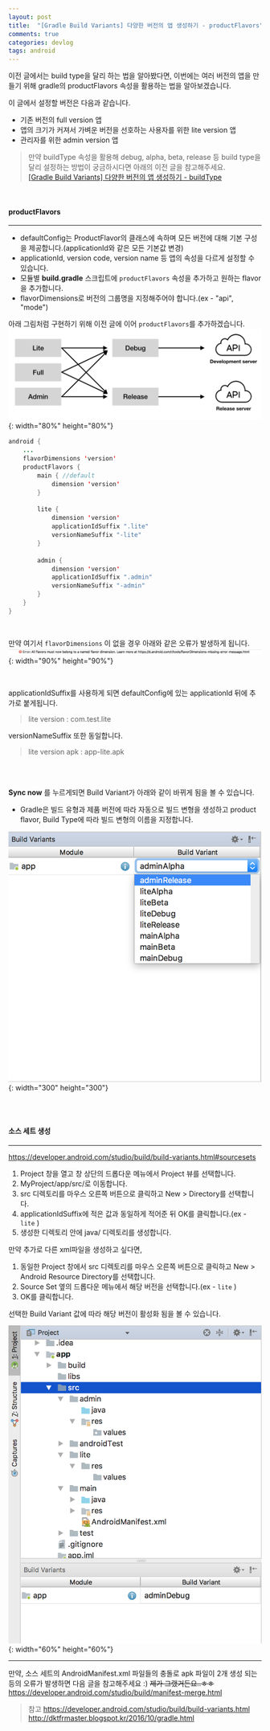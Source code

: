```yaml
---
layout: post
title:  "[Gradle Build Variants] 다양한 버전의 앱 생성하기 - productFlavors"
comments: true
categories: devlog
tags: android
---
```


이전 글에서는 build type을 달리 하는 법을 알아봤다면, 이번에는 여러 버전의 앱을 만들기 위해 gradle의 productFlavors 속성을 활용하는 법을 알아보겠습니다.

이 글에서 설정할 버전은 다음과 같습니다.
- 기존 버전의 full version 앱
- 앱의 크기가 커져서 가벼운 버전을 선호하는 사용자를 위한 lite version 앱
- 관리자를 위한 admin version 앱

>만약 buildType 속성을 활용해 debug, alpha, beta, release 등 build type을 달리 설정하는 방법이 궁금하시다면 아래의 이전 글을 참고해주세요.  
> [[Gradle Build Variants] 다양한 버전의 앱 생성하기 - buildType](https://hye-rim.github.io/devlog/2018/03/02/devlog-android-buildvariants-1/)

<br/>

#### productFlavors
----
- defaultConfig는 ProductFlavor의 클래스에 속하며 모든 버전에 대해 기본 구성을 제공합니다.(applicationId와 같은 모든 기본값 변경)
- applicationId, version code, version name 등 앱의 속성을 다르게 설정할 수 있습니다.
- 모듈별 **build.gradle** 스크립트에 `productFlavors` 속성을 추가하고 원하는 flavor을 추가합니다.
- flavorDimensions로 버전의 그룹명을 지정해주어야 합니다.(ex - "api", "mode")

아래 그림처럼 구현하기 위해 이전 글에 이어 `productFlavors`를 추가하겠습니다.
![buildtypes+productFlavors](/assets/img/android/buildtypes+productflavors.png){: width="80%" height="80%"}
<br/>
~~~java
android {
    ...
    flavorDimensions 'version'
    productFlavors {
        main { //default
            dimension 'version'
        }

        lite {
            dimension 'version'
            applicationIdSuffix ".lite"
            versionNameSuffix "-lite"
        }

        admin {
            dimension 'version'
            applicationIdSuffix ".admin"
            versionNameSuffix "-admin"
        }
    }
}
~~~

<br/>

만약 여기서 `flavorDimensions` 이 없을 경우 아래와 같은 오류가 발생하게 됩니다.
![flavorDimensions_error](/assets/img/android/flavorDimensions_error.png){: width="90%" height="90%"}

<br/>

applicationIdSuffix를 사용하게 되면 defaultConfig에 있는 applicationId 뒤에 추가로 붙게됩니다.
> lite version : com.test.lite

versionNameSuffix 또한 동일합니다.
> lite version apk : app-lite.apk

<br/><br/>

**Sync now** 를 누르게되면 Build Variant가 아래와 같이 바뀌게 됨을 볼 수 있습니다.

- Gradle은 빌드 유형과 제품 버전에 따라 자동으로 빌드 변형을 생성하고 product flavor, Build Type에 따라 빌드 변형의 이름을 지정합니다.

![buildvariant_set](/assets/img/android/buildvariants-buildTypes+productFlavors.png){: width="300" height="300"}

<br/><br/>

#### 소스 세트 생성
-----

https://developer.android.com/studio/build/build-variants.html#sourcesets

1. Project 창을 열고 창 상단의 드롭다운 메뉴에서 Project 뷰를 선택합니다.
2. MyProject/app/src/로 이동합니다.
3. src 디렉토리를 마우스 오른쪽 버튼으로 클릭하고 New > Directory를 선택합니다.
4. applicationIdSuffix에 적은 값과 동일하게 적어준 뒤 OK를 클릭합니다.(ex - `lite` )
5. 생성한 디렉토리 안에 java/ 디렉토리를 생성합니다.

만약 추가로 다른 xml파일을 생성하고 싶다면,
1. 동일한 Project 창에서 src 디렉토리를 마우스 오른쪽 버튼으로 클릭하고 New > Android Resource Directory를 선택합니다.
2. Source Set 옆의 드롭다운 메뉴에서 해당 버전을 선택합니다.(ex - `lite` )
3. OK를 클릭합니다.

선택한 Build Variant 값에 따라 해당 버전이 활성화 됨을 볼 수 있습니다.

![buildvariants_src](/assets/img/android/buildvariants-src.png){: width="60%" height="60%"}

---
만약, 소스 세트의 AndroidManifest.xml 파일들의 충돌로 apk 파일이 2개 생성 되는 등의 오류가 발생하면 다음 글을 참고해주세요 :)
~~제가 그랬거든요..ㅎㅎ~~
https://developer.android.com/studio/build/manifest-merge.html

>참고
>https://developer.android.com/studio/build/build-variants.html
>http://dktfrmaster.blogspot.kr/2016/10/gradle.html
